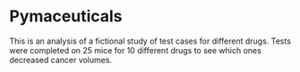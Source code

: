 # Pymaceuticals
This is an analysis of a fictional study of test cases for different drugs. Tests were completed on 25 mice for 10 different drugs to see which ones decreased cancer volumes.
